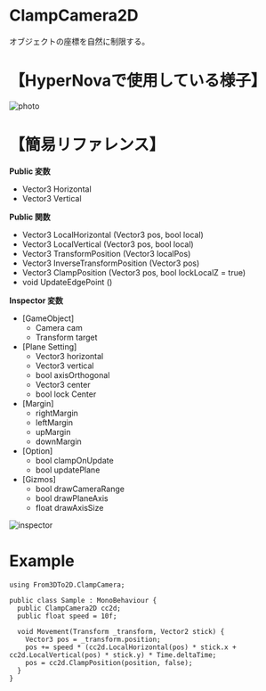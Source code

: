 # ClampCamera2D
オブジェクトの座標を自然に制限する。

# 【HyperNovaで使用している様子】
![photo](https://user-images.githubusercontent.com/62167170/135420826-ba6d20b7-b309-40db-996b-9e0dcee97285.png)

# 【簡易リファレンス】
**Public 変数**
* Vector3 Horizontal
* Vector3 Vertical

**Public 関数**
* Vector3 LocalHorizontal (Vector3 pos, bool local)
* Vector3 LocalVertical (Vector3 pos, bool local)
* Vector3 TransformPosition (Vector3 localPos)
* Vector3 InverseTransformPosition (Vector3 pos)
* Vector3 ClampPosition (Vector3 pos, bool lockLocalZ = true)
* void UpdateEdgePoint ()

**Inspector 変数**
* [GameObject]
  - Camera cam
  - Transform target
* [Plane Setting]
  - Vector3 horizontal
  - Vector3 vertical
  - bool axisOrthogonal
  - Vector3 center
  - bool lock Center
* [Margin]
  - rightMargin
  - leftMargin
  - upMargin
  - downMargin
* [Option]
  - bool clampOnUpdate
  - bool updatePlane
* [Gizmos]
  - bool drawCameraRange
  - bool drawPlaneAxis
  - float drawAxisSize


![inspector](https://user-images.githubusercontent.com/62167170/135424470-73991220-c987-4880-8ab4-7560d2b2d906.png)

# Example

```
using From3DTo2D.ClampCamera;

public class Sample : MonoBehaviour {
  public ClampCamera2D cc2d;
  public float speed = 10f;

  void Movement(Transform _transform, Vector2 stick) {
    Vector3 pos = _transform.position;
    pos += speed * (cc2d.LocalHorizontal(pos) * stick.x + cc2d.LocalVertical(pos) * stick.y) * Time.deltaTime;
    pos = cc2d.ClampPosition(position, false);
  }
}
```
